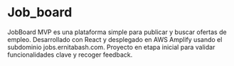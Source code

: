 # Job_board
JobBoard MVP es una plataforma simple para publicar y buscar ofertas de empleo. Desarrollado con React y desplegado en AWS Amplify usando el subdominio jobs.ernitabash.com. Proyecto en etapa inicial para validar funcionalidades clave y recoger feedback.
